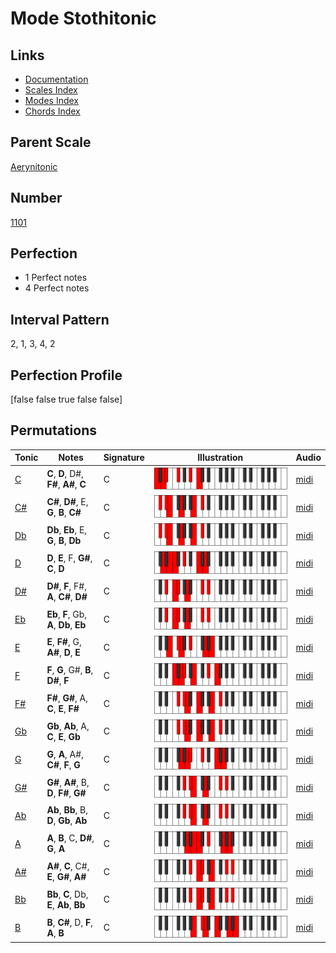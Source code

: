 # Mode Stothitonic

## Links

- [Documentation](index.md)
- [Scales Index](Scales.md)
- [Modes Index](Modes.md)
- [Chords Index](Chords.md)

## Parent Scale

[Aerynitonic](ScaleAerynitonic.md)

## Number

[1101](https://ianring.com/musictheory/scales/1101)

## Perfection

- 1 Perfect notes
- 4 Perfect notes

## Interval Pattern

2, 1, 3, 4, 2

## Perfection Profile

[false false true false false]

## Permutations

| Tonic | Notes | Signature | Illustration | Audio |
|-------|-------|-----------|--------------|-------|
| [C](ModeCNaturalStothitonic.md) | **C**, **D**, D#, **F#**, **A#**, **C** | C | ![CNaturalStothitonic](ModeCNaturalStothitonic.png) | [midi](https://github.com/edipermadi/music/blob/main/docs/ModeCNaturalStothitonic.mid?raw=true) |
| [C#](ModeCSharpStothitonic.md) | **C#**, **D#**, E, **G**, **B**, **C#** | C | ![CSharpStothitonic](ModeCSharpStothitonic.png) | [midi](https://github.com/edipermadi/music/blob/main/docs/ModeCSharpStothitonic.mid?raw=true) |
| [Db](ModeDFlatStothitonic.md) | **Db**, **Eb**, E, **G**, **B**, **Db** | C | ![DFlatStothitonic](ModeDFlatStothitonic.png) | [midi](https://github.com/edipermadi/music/blob/main/docs/ModeDFlatStothitonic.mid?raw=true) |
| [D](ModeDNaturalStothitonic.md) | **D**, **E**, F, **G#**, **C**, **D** | C | ![DNaturalStothitonic](ModeDNaturalStothitonic.png) | [midi](https://github.com/edipermadi/music/blob/main/docs/ModeDNaturalStothitonic.mid?raw=true) |
| [D#](ModeDSharpStothitonic.md) | **D#**, **F**, F#, **A**, **C#**, **D#** | C | ![DSharpStothitonic](ModeDSharpStothitonic.png) | [midi](https://github.com/edipermadi/music/blob/main/docs/ModeDSharpStothitonic.mid?raw=true) |
| [Eb](ModeEFlatStothitonic.md) | **Eb**, **F**, Gb, **A**, **Db**, **Eb** | C | ![EFlatStothitonic](ModeEFlatStothitonic.png) | [midi](https://github.com/edipermadi/music/blob/main/docs/ModeEFlatStothitonic.mid?raw=true) |
| [E](ModeENaturalStothitonic.md) | **E**, **F#**, G, **A#**, **D**, **E** | C | ![ENaturalStothitonic](ModeENaturalStothitonic.png) | [midi](https://github.com/edipermadi/music/blob/main/docs/ModeENaturalStothitonic.mid?raw=true) |
| [F](ModeFNaturalStothitonic.md) | **F**, **G**, G#, **B**, **D#**, **F** | C | ![FNaturalStothitonic](ModeFNaturalStothitonic.png) | [midi](https://github.com/edipermadi/music/blob/main/docs/ModeFNaturalStothitonic.mid?raw=true) |
| [F#](ModeFSharpStothitonic.md) | **F#**, **G#**, A, **C**, **E**, **F#** | C | ![FSharpStothitonic](ModeFSharpStothitonic.png) | [midi](https://github.com/edipermadi/music/blob/main/docs/ModeFSharpStothitonic.mid?raw=true) |
| [Gb](ModeGFlatStothitonic.md) | **Gb**, **Ab**, A, **C**, **E**, **Gb** | C | ![GFlatStothitonic](ModeGFlatStothitonic.png) | [midi](https://github.com/edipermadi/music/blob/main/docs/ModeGFlatStothitonic.mid?raw=true) |
| [G](ModeGNaturalStothitonic.md) | **G**, **A**, A#, **C#**, **F**, **G** | C | ![GNaturalStothitonic](ModeGNaturalStothitonic.png) | [midi](https://github.com/edipermadi/music/blob/main/docs/ModeGNaturalStothitonic.mid?raw=true) |
| [G#](ModeGSharpStothitonic.md) | **G#**, **A#**, B, **D**, **F#**, **G#** | C | ![GSharpStothitonic](ModeGSharpStothitonic.png) | [midi](https://github.com/edipermadi/music/blob/main/docs/ModeGSharpStothitonic.mid?raw=true) |
| [Ab](ModeAFlatStothitonic.md) | **Ab**, **Bb**, B, **D**, **Gb**, **Ab** | C | ![AFlatStothitonic](ModeAFlatStothitonic.png) | [midi](https://github.com/edipermadi/music/blob/main/docs/ModeAFlatStothitonic.mid?raw=true) |
| [A](ModeANaturalStothitonic.md) | **A**, **B**, C, **D#**, **G**, **A** | C | ![ANaturalStothitonic](ModeANaturalStothitonic.png) | [midi](https://github.com/edipermadi/music/blob/main/docs/ModeANaturalStothitonic.mid?raw=true) |
| [A#](ModeASharpStothitonic.md) | **A#**, **C**, C#, **E**, **G#**, **A#** | C | ![ASharpStothitonic](ModeASharpStothitonic.png) | [midi](https://github.com/edipermadi/music/blob/main/docs/ModeASharpStothitonic.mid?raw=true) |
| [Bb](ModeBFlatStothitonic.md) | **Bb**, **C**, Db, **E**, **Ab**, **Bb** | C | ![BFlatStothitonic](ModeBFlatStothitonic.png) | [midi](https://github.com/edipermadi/music/blob/main/docs/ModeBFlatStothitonic.mid?raw=true) |
| [B](ModeBNaturalStothitonic.md) | **B**, **C#**, D, **F**, **A**, **B** | C | ![BNaturalStothitonic](ModeBNaturalStothitonic.png) | [midi](https://github.com/edipermadi/music/blob/main/docs/ModeBNaturalStothitonic.mid?raw=true) |
